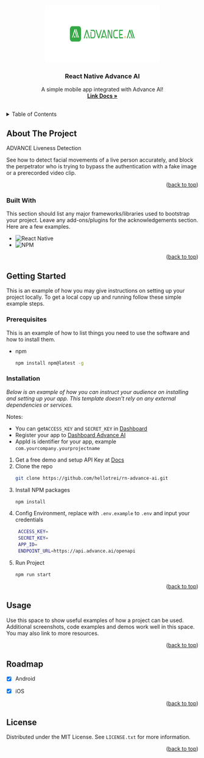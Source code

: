 <a name="readme-top"></a>

<!-- PROJECT LOGO -->
<br />
<div align="center">
  <a href="https://github.com/hellotrei">
    <img src="/assets/images/logo.png" alt="Logo" width="300" height="150">
  </a>

  <h3 align="center">React Native Advance AI</h3>

  <p align="center">
    A simple mobile app integrated with Advance AI!
    <br />
    <a href="https://doc.advance.ai/liveness_detection.html#sdk-integration"><strong>Link Docs »</strong></a>
    <br />
    <br />
  </p>
</div>



<!-- TABLE OF CONTENTS -->
<details>
  <summary>Table of Contents</summary>
  <ol>
    <li>
      <a href="#about-the-project">About The Project</a>
      <ul>
        <li><a href="#built-with">Built With</a></li>
      </ul>
    </li>
    <li>
      <a href="#getting-started">Getting Started</a>
      <ul>
        <li><a href="#prerequisites">Prerequisites</a></li>
        <li><a href="#installation">Installation</a></li>
      </ul>
    </li>
    <li><a href="#usage">Usage</a></li>
    <li><a href="#roadmap">Roadmap</a></li>
    <li><a href="#license">License</a></li>
  </ol>
</details>



<!-- ABOUT THE PROJECT -->
## About The Project

ADVANCE Liveness Detection

See how to detect facial movements of a live person accurately, and block the perpetrator who is trying to bypass the authentication with a fake image or a prerecorded video clip.

<p align="right">(<a href="#readme-top">back to top</a>)</p>



### Built With

This section should list any major frameworks/libraries used to bootstrap your project. Leave any add-ons/plugins for the acknowledgements section. Here are a few examples.

* ![React Native]
* ![NPM]

<p align="right">(<a href="#readme-top">back to top</a>)</p>



<!-- GETTING STARTED -->
## Getting Started

This is an example of how you may give instructions on setting up your project locally.
To get a local copy up and running follow these simple example steps.

### Prerequisites

This is an example of how to list things you need to use the software and how to install them.
* npm
  ```sh
  npm install npm@latest -g
  ```

### Installation

_Below is an example of how you can instruct your audience on installing and setting up your app. This template doesn't rely on any external dependencies or services._

Notes:
* You can  get`ACCESS_KEY` and `SECRET_KEY` in [Dashboard](https://in.advance.ai/AccountManagement)
* Register your app to [Dashboard Advance AI](https://in.advance.ai/AppLicationIdManagement)
* AppId is identifier for your app, example `com.yourcompany.yourprojectname`

1. Get a free demo and setup API Key at [Docs](https://doc.advance.ai/liveness_detection.html#sdk-integration)
2. Clone the repo
   ```sh
   git clone https://github.com/hellotrei/rn-advance-ai.git
   ```
3. Install NPM packages
   ```sh
   npm install
   ```
4. Config Environment, replace with `.env.example` to `.env` and input your credentials
   ```sh
    ACCESS_KEY=
    SECRET_KEY=
    APP_ID=
    ENDPOINT_URL=https://api.advance.ai/openapi
   ```
5. Run Project
   ```sh
   npm run start
   ```

<p align="right">(<a href="#readme-top">back to top</a>)</p>



<!-- USAGE EXAMPLES -->
## Usage

Use this space to show useful examples of how a project can be used. Additional screenshots, code examples and demos work well in this space. You may also link to more resources.


<p align="right">(<a href="#readme-top">back to top</a>)</p>



<!-- ROADMAP -->
## Roadmap

- [x] Android
- [x] iOS


<p align="right">(<a href="#readme-top">back to top</a>)</p>


<!-- LICENSE -->
## License

Distributed under the MIT License. See `LICENSE.txt` for more information.

<p align="right">(<a href="#readme-top">back to top</a>)</p>



<!-- MARKDOWN LINKS & IMAGES -->
<!-- https://www.markdownguide.org/basic-syntax/#reference-style-links -->
[NPM]: https://img.shields.io/badge/NPM-%23CB3837.svg?style=for-the-badge&logo=npm&logoColor=white
[React Native]: https://img.shields.io/badge/react_native-%2320232a.svg?style=for-the-badge&logo=react&logoColor=%2361DAFB